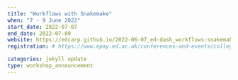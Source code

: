 ```yaml
---
title: "Workflows with Snakemake"
when: "7 - 9 June 2022"
start_date: 2022-07-07
end_date: 2022-07-09
website: https://edcarp.github.io/2022-06-07_ed-dash_workflows-snakemake/
registration: # https://www.epay.ed.ac.uk/conferences-and-events/college-of-medicine-and-veterinary-medicine/school-of-molecular-genetic-and-population-health-sciences/igc/snakemake-jun-22

categories: jekyll update
type: workshop_announcement
---
```

